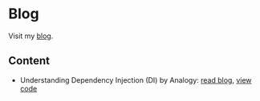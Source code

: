 # Blog

Visit my [blog](https://blog.zaerald.com).

## Content
* Understanding Dependency Injection (DI) by Analogy: [read blog][read-di-analogy], [view code][code-di-analogy]

[read-di-analogy]: https://blog.zaerald.com/understanding-dependency-injection-by-analogy
[code-di-analogy]: ./understanding-dependency-injection-by-analogy


